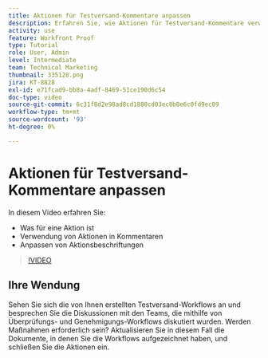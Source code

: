 ```yaml
---
title: Aktionen für Testversand-Kommentare anpassen
description: Erfahren Sie, wie Aktionen für Testversand-Kommentare verwendet werden können. Erfahren Sie, wie Sie Aktionsbeschriftungen für die Testfunktion von einrichten und anpassen.
activity: use
feature: Workfront Proof
type: Tutorial
role: User, Admin
level: Intermediate
team: Technical Marketing
thumbnail: 335128.png
jira: KT-8828
exl-id: e71fcad9-bb8a-4adf-8469-51ce190d6c54
doc-type: video
source-git-commit: 6c31f8d2e98ad8cd1880cd03ec0b0e6c0fd9ec09
workflow-type: tm+mt
source-wordcount: '93'
ht-degree: 0%

---
```


# Aktionen für Testversand-Kommentare anpassen

In diesem Video erfahren Sie:

* Was für eine Aktion ist
* Verwendung von Aktionen in Kommentaren
* Anpassen von Aktionsbeschriftungen

>[!VIDEO](https://video.tv.adobe.com/v/335128/?quality=12&learn=on)

## Ihre Wendung

Sehen Sie sich die von Ihnen erstellten Testversand-Workflows an und besprechen Sie die Diskussionen mit den Teams, die mithilfe von Überprüfungs- und Genehmigungs-Workflows diskutiert wurden. Werden Maßnahmen erforderlich sein? Aktualisieren Sie in diesem Fall die Dokumente, in denen Sie die Workflows aufgezeichnet haben, und schließen Sie die Aktionen ein.

